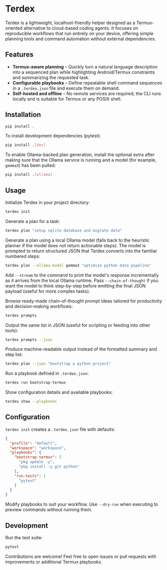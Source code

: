 # Terdex

Terdex is a lightweight, localhost-friendly helper designed as a Termux-oriented alternative to cloud-based coding agents. It focuses on reproducible workflows that run entirely on your device, offering simple planning tools and command automation without external dependencies.

## Features

- **Termux-aware planning** – Quickly turn a natural language description into a sequenced plan while highlighting Android/Termux constraints and summarizing the requested task.
- **Configurable playbooks** – Define repeatable shell command sequences in a `.terdex.json` file and execute them on demand.
- **Self-hosted and offline** – No remote services are required; the CLI runs locally and is suitable for Termux or any POSIX shell.

## Installation

```bash
pip install .
```

To install development dependencies (pytest):

```bash
pip install .[dev]
```

To enable Ollama-backed plan generation, install the optional extra after making sure
that the Ollama service is running and a model (for example, `gemma3`) has been pulled:

```bash
pip install .[ollama]
```

## Usage

Initialize Terdex in your project directory:

```bash
terdex init
```

Generate a plan for a task:

```bash
terdex plan "setup sqlite database and migrate data"
```

Generate a plan using a local Ollama model (falls back to the heuristic planner if the
model does not return actionable steps). The model is prompted to return structured
JSON that Terdex converts into the familiar numbered steps:

```bash
terdex plan --ollama-model gemma3 "optimize python data pipeline"
```

Add `--stream` to the command to print the model's response incrementally as it
arrives from the local Ollama runtime. Pass `--chain-of-thought` if you want the
model to think step-by-step before emitting the final JSON payload (useful for
more complex tasks).

Browse ready-made chain-of-thought prompt ideas tailored for productivity and
decision-making workflows:

```bash
terdex prompts
```

Output the same list in JSON (useful for scripting or feeding into other tools):

```bash
terdex prompts --json
```

Produce machine-readable output instead of the formatted summary and step list:

```bash
terdex plan --json "bootstrap a python project"
```

Run a playbook defined in `.terdex.json`:

```bash
terdex run bootstrap-termux
```

Show configuration details and available playbooks:

```bash
terdex show --playbooks
```

## Configuration

`terdex init` creates a `.terdex.json` file with defaults:

```json
{
  "profile": "default",
  "workspace": "workspace",
  "playbooks": {
    "bootstrap-termux": [
      "pkg update -y",
      "pkg install -y git python"
    ],
    "run-tests": [
      "pytest"
    ]
  }
}
```

Modify playbooks to suit your workflow. Use `--dry-run` when executing to preview commands without running them.

## Development

Run the test suite:

```bash
pytest
```

Contributions are welcome! Feel free to open issues or pull requests with improvements or additional Termux playbooks.
